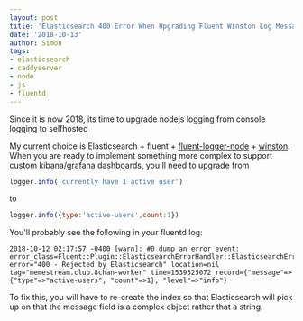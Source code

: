 ```yaml
---
layout: post
title: 'Elasticsearch 400 Error When Upgrading Fluent Winston Log Message Format'
date: '2018-10-13'
author: Simon
tags:
- elasticsearch
- caddyserver
- node
- js
- fluentd
---
```


Since it is now 2018, its time to upgrade nodejs logging from console logging to selfhosted

My current choice is Elasticsearch + fluent + [fluent-logger-node](https://github.com/fluent/fluent-logger-node) + [winston](https://github.com/winstonjs/winston).
When you are ready to implement something more complex to support custom kibana/grafana dashboards, you'll need to upgrade from
```javascript
logger.info('currently have 1 active user')
```
to
```javascript
logger.info({type:'active-users',count:1})
```

You'll probably see the following in your fluentd log:
```
2018-10-12 02:17:57 -0400 [warn]: #0 dump an error event: error_class=Fluent::Plugin::ElasticsearchErrorHandler::ElasticsearchError error="400 - Rejected by Elasticsearch" location=nil tag="memestream.club.8chan-worker" time=1539325072 record={"message"=>{"type"=>"active-users", "count"=>1}, "level"=>"info"}
```

To fix this, you will have to re-create the index so that Elasticsearch will pick up on that the message field is a complex object rather that a string.
